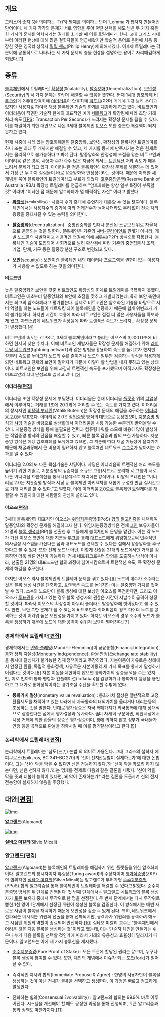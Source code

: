 ## 개요

그리스어 숫자 3을 의미하는 ‘Tri’와 명제를 의미하는 단어 ‘Lemma’가 합쳐져 만들어진 단어이다. 세 가지 각각의 문제가 서로 영향을 주어 어떤 선택을 해도 남은 두 가지 혹은 한 가지의 문제를 악화시키는 결과를 초래할 때 이를 트릴레마라 한다. 고대 그리스 시대부터 이러한 현상에 대해 많은 철학자들이 언급해왔지만 학술적 용어로 문헌에 처음 등장한 것은 영국의 성직자 [필립 헨리](http://wiki.hash.kr/index.php?title=필립_헨리&action=edit&redlink=1)(Philip Henry)에 의해서였다. 이후에 트릴레마는 각 분야에 공통적으로 나타나는 세 가지 문제의 충돌 현상을 설명하는 용어로 자리매김하게 되었다.[[1\]](http://wiki.hash.kr/index.php/트릴레마#cite_note-1)

## 종류

[블록체인](http://wiki.hash.kr/index.php/블록체인)에서 트릴레마란 [확장성](http://wiki.hash.kr/index.php/확장성)(Scalability), [탈중앙화](http://wiki.hash.kr/index.php/탈중앙화)(Decentralization), [보안성](http://wiki.hash.kr/index.php/보안성)(Security)의 세 가지 문제는 한번에 해결할 수 없음을 뜻한다. 현재 1세대 [암호화폐](http://wiki.hash.kr/index.php/암호화폐) [비트코인](http://wiki.hash.kr/index.php/비트코인)과 2세대 암호화폐 [이더리움](http://wiki.hash.kr/index.php/이더리움)이 암호화폐 [피투피](http://wiki.hash.kr/index.php/피투피)(P2P) 거래에 가장 널리 쓰이고 있지만 사용자로 하여금 해당 블록체인 기술의 한계를 체감하게 하고 있다. 비트코인과 이더리움이 직면한 기술적 한계의 대표적인 예가 [네트워크](http://wiki.hash.kr/index.php/네트워크)가 확장됨에 따라 초당 거래 처리 속도([TPS](http://wiki.hash.kr/index.php/TPS) : Transaction Per Second)가 느려지는 확장성 문제를 꼽을 수 있다. 이를 해결하기 위한 대안으로 나온 3세대 블록체인 [이오스](http://wiki.hash.kr/index.php/이오스) 또한 충분한 해결책이 되지 못하고 있다.

현재 시중에 나와 있는 암호화폐들은 탈중앙화, 보안성, 확장성의 블록체인 트릴레마를 하나 또는 최대 두 개까지만 해결할 수 있고, 세 가지를 동시에 만족시키는 것은 현재로서는 물리적으로 불가능하다고 봐야 된다. 탈중앙화와 안정성에 초점을 맞춘 비트코인과 이더리움 같은 경우, 사용자 수가 아주 많은 지금에 와서는 [트랜잭션](http://wiki.hash.kr/index.php/트랜잭션) 처리 속도가 매우 느려서 문제가 되고 있다. 아이러니한 점은 블록체인이 확장성 문제를 해결하는 데 있어서 가장 큰 두 가지 걸림돌이 바로 탈중앙화와 안정성이라는 것이다. 때문에 이러한 세 개념을 묶어 블록체인의 트릴레마라고 부르게 되었다. [호주중앙은행](http://wiki.hash.kr/index.php?title=호주중앙은행&action=edit&redlink=1)(Reserve Bank of Australia :RBA) 확장성 트릴레마를 언급하며 "암호화폐는 항상 일부 특징이 부족할 것" 이라며 "이러한 점 때문에 암호화폐가 덜 매력적인 자산" 이라고 밝혔다



- **[확장성](http://wiki.hash.kr/index.php/확장성)**(scalability) : 사용자 수의 증대에 유연하게 대응할 수 있는 정도이다. 블록체인에서는 사용자수의 증가에 따라 거래건수가 늘어나더라도 무리 없이 전송 처리용량을 증대시킬 수 있는 능력을 의미한다.

- **[탈중앙화](http://wiki.hash.kr/index.php/탈중앙화)**(decentralization) : 중앙집중화를 벗어나 분산된 소규모 단위로 자율적으로 운영되는 것을 말한다. 블록체인은 기존의 [서버-클라이언트](http://wiki.hash.kr/index.php/서버-클라이언트) 관계가 아니라, 개별 [노드](http://wiki.hash.kr/index.php/노드)들의 자발적이고 자율적인 연결에 의해 [피투피](http://wiki.hash.kr/index.php/피투피)(P2P) 방식으로 작동한다. 블록체인 기술이 도입되어 사회적으로 널리 확산됨에 따라 기존의 중앙집중식 조직, 기업, 단체, 기구 등은 탈중앙 분산 구조로 변경되고 있다.

- **[보안](http://wiki.hash.kr/index.php/보안)**(security) : 보안이란 블록체인 내의 [데이터](http://wiki.hash.kr/index.php/데이터)나 [프로그램](http://wiki.hash.kr/index.php/프로그램)을 권한이 없는 이용자가 사용할 수 없도록 하는 것을 의미한다.

#### 비트코인

높은 탈중앙화와 보안을 갖춘 비트코인도 확장성의 한계로 트릴레마를 극복하지 못했다. 비트코인은 애초부터 탈중앙화와 보안에 초점을 맞추고 개발되었는데, 특히 보안 측면에서는 최고의 암호화폐라고 평가받는다. 실제로 비트코인은 암호화된 기술을 바탕으로 서버 역할을 하는 노드들이 네트워킹 되어 블록체인을 검증하기 때문에 쉽게 위변조가 거의 불가능하다. 하지만 시간이 흐름에 따라 비트코인은 점점 더 많은 사용자들을 확보하게 됐고, 자연스럽게 네트워크가 확장됨에 따라 트랜잭션 속도가 느려지는 확장성 문제가 발생했다.[[4\]](http://wiki.hash.kr/index.php/트릴레마#cite_note-4)

비트코인의 속도는 7TPS로, 3세대 블록체인이라고 불리는 이오스의 3,000TPS에 비하면 현저히 낮은 수치다. 이에 비트코인 개발자들은 확장성 문제를 해결하기 위해 [라이트닝 네트워크](http://wiki.hash.kr/index.php/라이트닝_네트워크)(lightning network)와 같은 방법을 활용하여 속도를 높이고자 했지만 섣불리 속도를 높이고자 노드의 수를 줄이거나 노드의 일부만 검증하는 방식을 적용하게 되면 네트워크 전체의 보안이 떨어지기 때문에 이렇다 할 방법을 내지 못하고 있는 상태이다. 비트코인은 보안을 위해 과감히 트랜잭션 속도를 포기했으며 아직까지도 확장성은 비트코인의 최대 단점으로 꼽히고 있다.[[5\]](http://wiki.hash.kr/index.php/트릴레마#cite_note-5)

#### 이더리움[[편집](http://wiki.hash.kr/index.php?title=트릴레마&action=edit&section=5)]

이더리움 또한 확장성 문제에 부딪혔다. 이더리움은 현재 이더리움 [플랫폼](http://wiki.hash.kr/index.php/플랫폼) 위의 [디앱](http://wiki.hash.kr/index.php/디앱)상에서 이루어지는 거래를 1초에 20건밖에 처리할 수 없는 속도를 가지고 있다. 이더리움의 창시자인 [비탈릭 부테린](http://wiki.hash.kr/index.php/비탈릭_부테린)(Vitalik Buterin)은 확장성 문제의 해결을 추구하는 [이더리움 2.0](http://wiki.hash.kr/index.php/이더리움_2.0)을 발표했다. 이더리움 2.0은 [작업증명](http://wiki.hash.kr/index.php/작업증명) 방식의 대안으로 등장했으며, [지분증명](http://wiki.hash.kr/index.php/지분증명) 방식과 [샤딩](http://wiki.hash.kr/index.php/샤딩) 기술을 바탕으로 실생활에서 이더리움을 사용 가능한 수준까지 끌어올릴 수 있다. 지분증명 방식을 통해 불필요한 전력과 컴퓨팅파워를 소모해 비용이 많이 발생하는 작업증명 방식의 단점을 해결할 수 있고, 빠른 블록 검증과 합의 또한 가능하다. 지분증명 방식은 해당 암호화폐를 보유하고 있으면, 그 지분에 따라 채굴 가능성이 올라가기 때문에 채굴과정에서 큰 비용이 필요하지 않고 블록체인 네트워크 [수수료](http://wiki.hash.kr/index.php/수수료)가 낮아지는 효과를 낼 수 있다.

이더리움 2.0의 또 다른 핵심기술은 샤딩이다. 샤딩은 이더리움의 트랜잭션 처리 속도를 높이기 위한 기술로, 지분증명의 검증자를 소규모 그룹(샤드)로 분리해 각 그룹이 서로 다른 이더리움 트랜잭션을 동시다발적으로 처리하는 방식이다. 비탈릭 부테린은 "이더리움 2.0은 지분증명 방식과 샤딩 등 블록체인 아키텍처를 새롭게 구성한 만큼 실시간으로 거래 처리를 할 수 있다."고 말했다. 이에 이더리움 2.0으로 블록체인 트릴레마를 해결할 수 있을지에 대한 사람들의 관심이 쏠리고 있다.

#### 이오스[[편집](http://wiki.hash.kr/index.php?title=트릴레마&action=edit&section=6)]

3세대 블록체인의 대표격인 이오스는 [위임지분증명](http://wiki.hash.kr/index.php/위임지분증명)(DPoS) [합의 알고리즘](http://wiki.hash.kr/index.php/합의_알고리즘)을 채택하여 탈중앙화와 확장성 문제를 해결하고자 한다. 위임지분증명방식은 전체 [코인](http://wiki.hash.kr/index.php/코인) 보유자들이 21명의 [블록 생성자](http://wiki.hash.kr/index.php/블록_생성자)(BP)를 선출한 후 그들에게 블록체인의 운영을 맡긴다. 이는 각 노드가 가진 이오스 코인에 대한 지분을 [투표](http://wiki.hash.kr/index.php/투표)를 통해 [대표노드](http://wiki.hash.kr/index.php/대표노드)에게 위임함으로써 민주적인 의사결정 시스템을 가진다는 점과 대표노드를 견제할 수 있다는 점에서 탈중앙화를 추구한다고 볼 수 있다. 또한 전체 노드가 아닌, 이렇게 선출된 21개의 노드에서만 거래를 검증하면 더욱 빠른 연산이 가능하다. 전체 네트워크로부터 합의를 도출하는 방식이 아니라, 선출된 21명의 대표노드만 합의 과정에 참여시킴으로써 트랜잭션 속도, 즉 확장성 문제의 해결을 추구한다.

하지만 이오스 역시 블록체인의 트릴레마 문제를 겪고 있다.[[6\]](http://wiki.hash.kr/index.php/트릴레마#cite_note-6) 노드의 개수가 소수라는 것은 블록 생성 시간을 단축하고, 트랜잭션 속도를 높이지만 이는 탈중앙화 가치를 벗어날 수 있다. 소수의 노드만이 블록 생성에 대한 보상인 이오스를 독점한다면, 그리고 이오스가 [투표권](http://wiki.hash.kr/index.php?title=투표권&action=edit&redlink=1)을 가지고 있는 경우 블록 생성자의 권한은 시간이 지날수록 급격히 성장할 것이다. 따라서 이오스의 확장성이 아무리 좋더라도 탈중앙화에 벗어났다고 볼 수 있다. 한편, 보안 또한 문제가 될 수 있는데 비트코인과 이더리움의 경우 다수의 노드를 공격하는 것이 어려워 높은 보안성을 가지고 있다. 하지만 이오스의 경우 소수의 노드가 블록을 생성하기 때문에 노드에 대한 공격이 쉬워져 보안이 떨어진다.[[7\]](http://wiki.hash.kr/index.php/트릴레마#cite_note-7)

### 경제학에서 트릴레마[[편집](http://wiki.hash.kr/index.php?title=트릴레마&action=edit&section=7)]

경제학에서는 [먼델-플레밍](http://wiki.hash.kr/index.php?title=먼델-플레밍&action=edit&redlink=1)(Mundell-Flemming)이 금융통합(Financial integration), 통화 정책 자율성(Monetary independence), 환율 안정(Exchange rate stability)을 동시에 달성하기 불가능한 경제 정책이라고 주장하였다. 자본이동이 자유로운 상태에서 안정된 환율, 독립적 통화정책, 자유로운 자본이동의 세 가지 목표를 동시에 달성하기 어렵다는 것이다.[[8\]](http://wiki.hash.kr/index.php/트릴레마#cite_note-8) 자본 이동을 제한하지 않으면 통화가치의 상승을 막을 수는 있지만, 이로 인하여 통화 팽창과 인플레이션(Inflation)을 감당하거나 통화가치 절상을 용인하고 그 대가로 통화정책이라는 경기조절 수단을 확보할 수밖에 없다.

- **통화가치 절상**(monetary value revaluation) : 통화가치 절상은 일반적으로 고정환율제도를 채택하고 있는 나라에서 자국통화의 대외가치를 올리거나 내리는등의 조정하는 것을 말한다. 반대로 평가상승은 자국 화폐가치가 외국통화에 대해 상대적으로 상승한다는 점에서 평가절상과 유사하다. 좀더 자세히 구분하면, 외환시장에서 시장 거래에 의한 환율의 상승은 평가상승이며, 힘에 의하지 않고 정부가 국내물가안정 등을 목적으로 환율을 하락시킬 때 이를 평가절상이라고 한다.[[9\]](http://wiki.hash.kr/index.php/트릴레마#cite_note-9)

### 논리학에서 트릴레마[[편집](http://wiki.hash.kr/index.php?title=트릴레마&action=edit&section=8)]

논리학에서 트릴레마는 '삼도(三刀) 논법'의 의미로 사용된다. 고대 그리스의 철학자 에피쿠로스(Epikuros, BC 341-BC 270)의 '신이 전지전능함이 실재하는가'에 대한 논법이다. 그는 '신이 악을 막을 수 없다면 신은 전능하지 않다.'와 '신이 악을 막으려 하지 않는다면, 신은 선하지 않다.'라는 명제를 전제로 다음과 같은 결론을 내렸다. '신이 악을 막을 뜻과 더불어 능력이 있다면, 왜 악이 존재하는가?'라는 결론을 도출시켜 신의 전지전능함이 실재하지 않음을 주장했다.

## 대안[[편집](http://wiki.hash.kr/index.php?title=트릴레마&action=edit&section=9)]

[![img](http://wiki.hash.kr/images/thumb/f/fe/%EC%95%8C%EA%B3%A0%EB%9E%9C%EB%93%9C_%EA%B8%80%EC%9E%90.png/300px-%EC%95%8C%EA%B3%A0%EB%9E%9C%EB%93%9C_%EA%B8%80%EC%9E%90.png)](http://wiki.hash.kr/index.php/파일:알고랜드_글자.png)

**[알고랜드](http://wiki.hash.kr/index.php/알고랜드)**(Algorand)

[![img](http://wiki.hash.kr/images/thumb/b/b0/%EC%8B%A4%EB%B9%84%EC%98%A4_%EB%AF%B8%EC%B9%BC%EB%A6%AC.jpg/200px-%EC%8B%A4%EB%B9%84%EC%98%A4_%EB%AF%B8%EC%B9%BC%EB%A6%AC.jpg)](http://wiki.hash.kr/index.php/파일:실비오_미칼리.jpg)

**[실비오 미칼리](http://wiki.hash.kr/index.php/실비오_미칼리)**(Silvio Micali)

### 알고랜드[[편집](http://wiki.hash.kr/index.php?title=트릴레마&action=edit&section=10)]

[알고랜드](http://wiki.hash.kr/index.php/알고랜드)(Algorand)는 블록체인의 트릴레마를 해결하기 위한 플랫폼을 위한 암호화폐이다. 알고랜드의 창시자이자 튜링상(Turing award)의 수상자이며 [영지식증명](http://wiki.hash.kr/index.php/영지식증명)(ZKP)의 권위자인 [실비오 미칼리](http://wiki.hash.kr/index.php/실비오_미칼리)(Silvio Micali)는 알고랜드가 무허가형 [순수지분증명](http://wiki.hash.kr/index.php?title=순수지분증명&action=edit&redlink=1)(PPoS) 합의 알고리즘을 통해 블록체인이 트릴레마를 해결할 수 있다고 밝혔다. 순수지분증명 방식은 두 단계로 진행된다. 첫 번째 단계에서는 알고랜드 네트워크의 블록 생성자가 [토큰](http://wiki.hash.kr/index.php/토큰) 보유자 중에서 무작위로 한 명을 선정한다. 두 번째 단계에서는 다시 무작위로 뽑힌 1천 명이 1단계에서 선정된 위원이 생성한 블록을 검증한다. 이 방식에서는 매번 새로운 사람이 블록을 채택하기 때문에 보안성을 갖출 수 있게 된다. 특히, 네트워크에서 전파되는 메시지는 위원회 선출을 통해 전파되지만, 공격자가 위원회를 공격하려 해도 그 시점엔 위원회 역할이 종료되어 안전하다.[[10\]](http://wiki.hash.kr/index.php/트릴레마#cite_note-10) 실비오 미칼리 교수는 "블록체인에서 어려운 것은 다음 블록을 생성하는 것"이라고 했는데, 이는 단순히 체인을 만들기는 쉬우나 누가 다음 블록을 선택할 것인가에 따라서 거래의 유용성과 효율성이 달라지기 때문이다. 알고랜드는 이에 세 가지 솔루션을 제시했다.

- [순수지분증명](http://wiki.hash.kr/index.php?title=순수지분증명&action=edit&redlink=1)(Pure Proof of Stake) : 모든 토큰에 할당된 권리는 같으며, 누구나 블록 생성에 참여할 수 있다. 또한, 체인의 개념에서 이슈가 되는 [포크](http://wiki.hash.kr/index.php/포크)(fork)가 일어날 수 없다.

- 즉각적인 제시와 합의(Immediate Propose & Agree) : 한명의 사용자만이 블록을 생성하는 것이 아닌 전체가 블록을 선택하고 생성한다. 이 과정은 빠르고 정교하게 발생한다.

- 진화하는 합의(Consensual Evolvability) : 알고랜드의 합의는 99.9% 바로 이루어진다. 시스템을 개선해야 할 때도 공정한 과정을 통해 진행되며, 토큰 알고리즘과 통화 정책도 마찬가지다.[[11\]](http://wiki.hash.kr/index.php/트릴레마#cite_note-11)